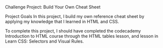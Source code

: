 Challenge Project: Build Your Own Cheat Sheet

Project Goals
In this project, I build my own reference cheat sheet by applying my knowledge that I
learned in HTML and CSS.

To complete this project, I should have completed the codecademy Introduction to HTML course 
through the HTML tables lesson, and lesson in Learn CSS: Selectors and Visual Rules.

